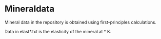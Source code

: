# Mineraldata
Mineral data in the repository is obtained using first-principles calculations.

Data in elast*.txt is the elasticity of the mineral at * K.
